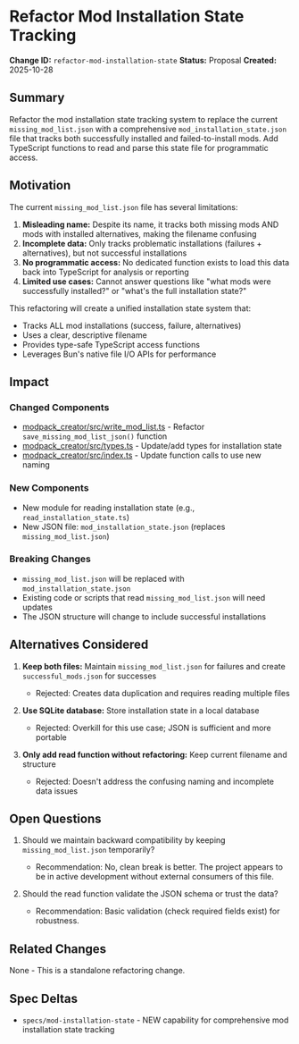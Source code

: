 # Refactor Mod Installation State Tracking

**Change ID:** `refactor-mod-installation-state`
**Status:** Proposal
**Created:** 2025-10-28

## Summary

Refactor the mod installation state tracking system to replace the current `missing_mod_list.json` with a comprehensive `mod_installation_state.json` file that tracks both successfully installed and failed-to-install mods. Add TypeScript functions to read and parse this state file for programmatic access.

## Motivation

The current `missing_mod_list.json` file has several limitations:

1. **Misleading name:** Despite its name, it tracks both missing mods AND mods with installed alternatives, making the filename confusing
2. **Incomplete data:** Only tracks problematic installations (failures + alternatives), but not successful installations
3. **No programmatic access:** No dedicated function exists to load this data back into TypeScript for analysis or reporting
4. **Limited use cases:** Cannot answer questions like "what mods were successfully installed?" or "what's the full installation state?"

This refactoring will create a unified installation state system that:
- Tracks ALL mod installations (success, failure, alternatives)
- Uses a clear, descriptive filename
- Provides type-safe TypeScript access functions
- Leverages Bun's native file I/O APIs for performance

## Impact

### Changed Components
- [modpack_creator/src/write_mod_list.ts](modpack_creator/src/write_mod_list.ts) - Refactor `save_missing_mod_list_json()` function
- [modpack_creator/src/types.ts](modpack_creator/src/types.ts) - Update/add types for installation state
- [modpack_creator/src/index.ts](modpack_creator/src/index.ts) - Update function calls to use new naming

### New Components
- New module for reading installation state (e.g., `read_installation_state.ts`)
- New JSON file: `mod_installation_state.json` (replaces `missing_mod_list.json`)

### Breaking Changes
- `missing_mod_list.json` will be replaced with `mod_installation_state.json`
- Existing code or scripts that read `missing_mod_list.json` will need updates
- The JSON structure will change to include successful installations

## Alternatives Considered

1. **Keep both files:** Maintain `missing_mod_list.json` for failures and create `successful_mods.json` for successes
   - Rejected: Creates data duplication and requires reading multiple files

2. **Use SQLite database:** Store installation state in a local database
   - Rejected: Overkill for this use case; JSON is sufficient and more portable

3. **Only add read function without refactoring:** Keep current filename and structure
   - Rejected: Doesn't address the confusing naming and incomplete data issues

## Open Questions

1. Should we maintain backward compatibility by keeping `missing_mod_list.json` temporarily?
   - Recommendation: No, clean break is better. The project appears to be in active development without external consumers of this file.

2. Should the read function validate the JSON schema or trust the data?
   - Recommendation: Basic validation (check required fields exist) for robustness.

## Related Changes

None - This is a standalone refactoring change.

## Spec Deltas

- `specs/mod-installation-state` - NEW capability for comprehensive mod installation state tracking
